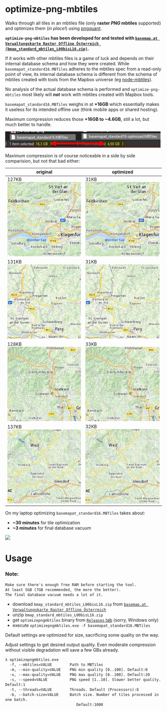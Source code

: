 # optimize-png-mbtiles

Walks through all tiles in an mbtiles file (only **raster _PNG_ mbtiles** supported) and optimizes them (_in place!_) using [pngquant](https://pngquant.org/).

**`optimize-png-mbtiles` has been developed for and tested with [`basemap.at Verwaltungskarte Raster Offline Österreich (bmap_standard_mbtiles_L00bisL16.zip)`](https://www.data.gv.at/katalog/dataset/703fce40-6116-4836-aca4-7dddc33912ab).**


If it works with other mbtiles files is a game of luck and depends on their internal database schema and how they were created.
While `basemapat_standard16.MBTiles` adheres to the mbtiles spec from a read-only point of view, its internal database schema is different from the schema of mbtiles created with tools from the Mapbox universe (eg [node-mbtiles](https://github.com/mapbox/node-mbtiles)).

No analysis of the actual database schema is performed and `optimize-png-mbtiles` most likely will _**not**_ work with mbtiles created with Mapbox tools.



`basemapat_standard16.MBTiles` weighs in at **+16GB** which essentially makes it useless for its intended offline use (think mobile apps or shared hosting).

Maximum compression reduces those **+16GB to ~4.6GB**, still a lot, but much better to handle.

![](images/size-comparision.png)

Maximum compression is of course noticeable in a side by side comparision, but not that bad either:

original | optimized
---- | ----
127KB <br />![](images/10-552-662.png) | 31KB <br />![](images/10-552-662_optimized.png)
131KB <br />![](images/10-553-669.png) | 31KB <br />![](images/10-553-669_optimized.png)
128KB <br />![](images/10-555-664.png) | 33KB <br />![](images/10-555-664_optimized.png)
137KB <br />![](images/10-556-664.png) | 32KB <br />![](images/10-556-664_optimized.png)

On my laptop optimizing `basemapat_standard16.MBTiles` takes about:
* **~30 minutes** for tile optimization
* **~3 minutes** for final database vacuum

![](images/duration.png)

# Usage

### Note:
```
Make sure there's enough free RAM before starting the tool. 
At least 5GB (7GB recommended, the more the better).
The final database vacuum needs a lot of it.
```

* download `bmap_standard_mbtiles_L00bisL16.zip` from [`basemap.at Verwaltungskarte Raster Offline Österreich`](https://www.data.gv.at/katalog/dataset/703fce40-6116-4836-aca4-7dddc33912ab)
* unzip `bmap_standard_mbtiles_L00bisL16.zip`
* get `optimizepngmbtiles` binary from [`Releases` tab](https://github.com/BergWerkGIS/optimize-png-mbtiles/releases) (sorry, Windows only)
* execute `optimizepngmbtiles.exe -f basemapat_standard16.MBTiles`

Default settings are optimized for size, sacrificing some quality on the way.

Adjust settings to get desired output quality. Even moderate compression without visible degradation will save a few GBs already.

```
λ optimizepngmbtiles.exe
  -f, --mbtiles=VALUE        Path to MBTiles
  -m, --min-quality=VALUE    PNG min quality [0..100]. Default:0
  -x, --max-quality=VALUE    PNG max quality [0..100]. Default:20
  -s, --speed=VALUE          PNG speed [1..10]. Slower better quality. Default:1
  -t, --threads=VALUE        Threads. Default (Processors):8
  -b, --batch-size=VALUE     Batch size. Number of tiles processed in one batch.
                                Default:1000
```